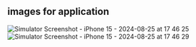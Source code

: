 ## images for application
![Simulator Screenshot - iPhone 15 - 2024-08-25 at 17 46 25](https://github.com/user-attachments/assets/6165677d-defa-4437-9c1b-77275551c0f3)
![Simulator Screenshot - iPhone 15 - 2024-08-25 at 17 46 29](https://github.com/user-attachments/assets/625cae40-d05f-4360-9a75-74e8c0c6784d)
